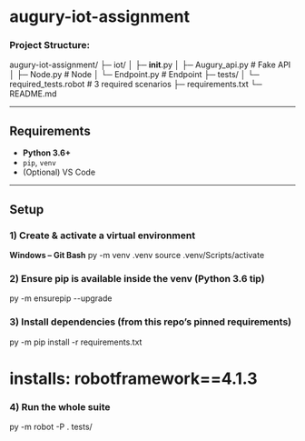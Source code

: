 # augury-iot-assignment

### Project Structure:

augury-iot-assignment/
├─ iot/
│  ├─ __init__.py
│  ├─ Augury_api.py      # Fake API 
│  ├─ Node.py            # Node 
│  └─ Endpoint.py        # Endpoint 
├─ tests/
│  └─ required_tests.robot  # 3 required scenarios
├─ requirements.txt
└─ README.md


---

## Requirements
- **Python 3.6+**  
- `pip`, `venv`
- (Optional) VS Code

---

## Setup

### 1) Create & activate a virtual environment
**Windows – Git Bash**
py -m venv .venv
source .venv/Scripts/activate

### 2) Ensure pip is available inside the venv (Python 3.6 tip)
py -m ensurepip --upgrade

### 3) Install dependencies (from this repo’s pinned requirements)
py -m pip install -r requirements.txt
   # installs: robotframework==4.1.3

### 4) Run the whole suite
py -m robot -P . tests/
